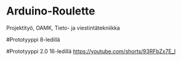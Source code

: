 # Arduino-Roulette
Projektityö, OAMK, Tieto- ja viestintätekniikka

#Prototyyppi 8-ledillä

#Prototyyppi 2.0 16-ledillä
https://youtube.com/shorts/93RFbZx7E_I
